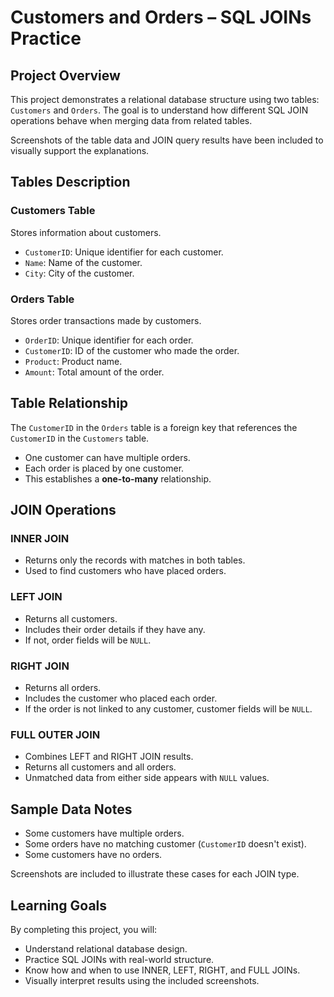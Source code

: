 # Customers and Orders – SQL JOINs Practice

##  Project Overview

This project demonstrates a relational database structure using two tables: `Customers` and `Orders`. The goal is to understand how different SQL JOIN operations behave when merging data from related tables.

Screenshots of the table data and JOIN query results have been included to visually support the explanations.


##  Tables Description

### Customers Table

Stores information about customers.

- `CustomerID`: Unique identifier for each customer.
- `Name`: Name of the customer.
- `City`: City of the customer.

### Orders Table

Stores order transactions made by customers.

- `OrderID`: Unique identifier for each order.
- `CustomerID`: ID of the customer who made the order.
- `Product`: Product name.
- `Amount`: Total amount of the order.


##  Table Relationship

The `CustomerID` in the `Orders` table is a foreign key that references the `CustomerID` in the `Customers` table.

- One customer can have multiple orders.
- Each order is placed by one customer.
- This establishes a **one-to-many** relationship.


##  JOIN Operations

### INNER JOIN

- Returns only the records with matches in both tables.
- Used to find customers who have placed orders.

### LEFT JOIN

- Returns all customers.
- Includes their order details if they have any.
- If not, order fields will be `NULL`.

### RIGHT JOIN

- Returns all orders.
- Includes the customer who placed each order.
- If the order is not linked to any customer, customer fields will be `NULL`.

### FULL OUTER JOIN

- Combines LEFT and RIGHT JOIN results.
- Returns all customers and all orders.
- Unmatched data from either side appears with `NULL` values.


##  Sample Data Notes

- Some customers have multiple orders.
- Some orders have no matching customer (`CustomerID` doesn't exist).
- Some customers have no orders.

Screenshots are included to illustrate these cases for each JOIN type.


##  Learning Goals

By completing this project, you will:

- Understand relational database design.
- Practice SQL JOINs with real-world structure.
- Know how and when to use INNER, LEFT, RIGHT, and FULL JOINs.
- Visually interpret results using the included screenshots.
